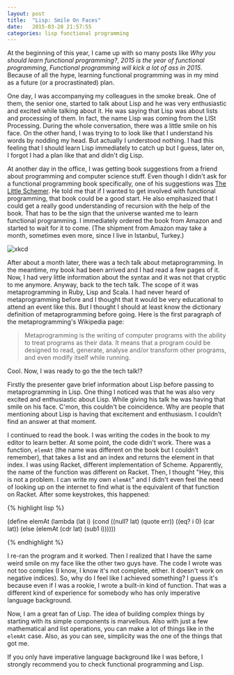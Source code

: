 ```yaml
---
layout: post
title:  "Lisp: Smile On Faces"
date:   2015-03-28 21:57:55
categories: lisp functional programming 
---
```

At the beginning of this year, I came up with so many posts like _Why you should 
learn functional programming?_, _2015 is the year of functional programming_, 
_Functional programming will kick a lot of ass in 2015_. Because of all the hype, 
learning functional programming was in my mind as a future (or a procrastinated) plan.  

One day, I was accompanying my colleagues in the smoke break. One of them, the senior
one, started to talk about Lisp and he was very enthusiastic and excited while talking about it. 
He was saying that Lisp was about lists and processing of them. In fact, the name Lisp
was coming from the LISt Processing. During the whole conversation, there was a little smile on his
face. On the other hand, I was trying to to look like that I understand his words
by nodding my head. But actually I understood nothing. I had this feeling that I
should learn Lisp immediately to catch up but I guess, later on, I forgot I had
a plan like that and didn't dig Lisp.  

At another day in the office, I was getting book suggestions from a friend about
programming and computer science stuff. Even though I didn't ask for a functional
programming book specifically, one of his suggestions was [The Little
Schemer](http://www.amazon.com/The-Little-Schemer-4th-Edition/dp/0262560992).
He told me that if I wanted to get involved with functional programming,
that book could be a good start. He also emphasized that I could get a really good
understanding of recursion with the help of the book. That has to be the sign
that the universe wanted me to learn functional programming. I immediately ordered the
book from Amazon and started to wait for it to come. (The shipment from Amazon
may take a month, sometimes even more, since I live in Istanbul, Turkey.)  

![xkcd](http://i.imgur.com/wO8r22Q.png)  

After about a month later, there was a tech talk about metaprogramming. In the
meantime, my book had been arrived and I had read a few pages of it. Now, I had very
little information about the syntax and it was not that cryptic to me anymore.
Anyway, back to the tech talk. The scope of it was metaprogramming in Ruby, 
Lisp and Scala. I had never heard of metaprogramming before and I thought that 
it would be very educational to attend an event like this. But I thought
I should at least know the dictionary definition of metaprogramming before going.
Here is the first paragraph of the metaprogramming's Wikipedia page:

> Metaprogramming is the writing of computer programs with the ability to treat 
programs as their data. It means that a program could be designed to read, 
generate, analyse and/or transform other programs, and even modify itself while running.

Cool. Now, I was ready to go the the tech talk!?  

Firstly the presenter gave brief information about Lisp before passing to metaprogramming
in Lisp. One thing I noticed was that he was also very excited and enthusiastic
about Lisp. While giving his talk he was having that smile on his face. C'mon, this
couldn't be coincidence. Why are people that mentioning about Lisp is having that
excitement and enthusiasm. I couldn’t find an answer at that moment.  

I continued to read the book. I was writing the codes in the book to my editor to
learn better. At some point, the code didn't work. There was a function, `elemAt`
(the name was different on the book but I couldn’t remember), that takes a list and an 
index and returns the element in that index. I was using Racket, different implementation
of Scheme. Apparently, the name of the function was different on Racket. Then, I
thought "Hey, this is not a problem. I can write my own `elemAt`" and I didn't
even feel the need of looking up on the internet to find what is the equivalent
of that function on Racket. After some keystrokes, this happened:  

{% highlight lisp %}

(define elemAt
  (lambda (lat i)
    (cond
      ((null? lat) (quote err))
      ((eq? i 0) (car lat))
      (else (elemAt (cdr lat) (sub1 i))))))

{% endhighlight %}

I re-ran the program and it worked. Then I realized that I have the same weird
smile on my face like the other two guys have. The code I wrote was not too complex
(I know, I know it's not complete, either. It doesn't work on negative indices). So, why
do I feel like I achieved something? I guess it's because even if I was a rookie, I
wrote a built-in kind of function. That was a different kind of experience for
somebody who has only imperative language background.  

Now, I am a great fan of Lisp. The idea of building complex things by starting with 
its simple components is marvellous. Also with just a few mathematical and list operations,
you can make a lot of things like in the `elemAt` case. Also, as you can see, simplicity 
was the one of the things that got me.   

If you only have imperative language background like I was before, I strongly
recommend you to check functional programming and Lisp.
